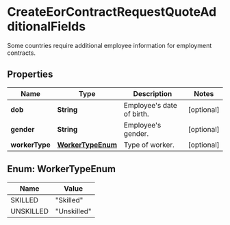 

# CreateEorContractRequestQuoteAdditionalFields

Some countries require additional employee information for employment contracts.

## Properties

| Name | Type | Description | Notes |
|------------ | ------------- | ------------- | -------------|
|**dob** | **String** | Employee&#39;s date of birth. |  [optional] |
|**gender** | **String** | Employee&#39;s gender. |  [optional] |
|**workerType** | [**WorkerTypeEnum**](#WorkerTypeEnum) | Type of worker. |  [optional] |



## Enum: WorkerTypeEnum

| Name | Value |
|---- | -----|
| SKILLED | &quot;Skilled&quot; |
| UNSKILLED | &quot;Unskilled&quot; |



